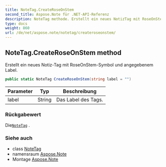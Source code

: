 ```yaml
---
title: NoteTag.CreateRoseOnStem
second_title: Aspose.Note für .NET-API-Referenz
description: NoteTag methode. Erstellt ein neues NotizTag mit RoseOnStemSymbol und angegebenem Label.
type: docs
weight: 860
url: /de/net/aspose.note/notetag/createroseonstem/
---
```

## NoteTag.CreateRoseOnStem method

Erstellt ein neues Notiz-Tag mit RoseOnStem-Symbol und angegebenem Label.

```csharp
public static NoteTag CreateRoseOnStem(string label = "")
```

| Parameter | Typ | Beschreibung |
| --- | --- | --- |
| label | String | Das Label des Tags. |

### Rückgabewert

Die[`NoteTag`](../) .

### Siehe auch

* class [NoteTag](../)
* namensraum [Aspose.Note](../../notetag/)
* Montage [Aspose.Note](../../../)


